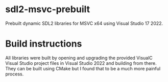 # sdl2-msvc-prebuilt
Prebuilt dynamic SDL2 libraries for MSVC x64 using Visual Studio 17 2022.

# Build instructions
All libraries were built by opening and upgrading the provided VisualC Visual Studio project files in Visual Studio 2022 and building from there. They can be built using CMake but I found that to be a much more painful process.
	
